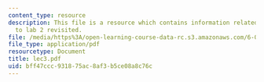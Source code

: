 ```yaml
---
content_type: resource
description: This file is a resource which contains information related to introduction
  to lab 2 revisited.
file: /media/https%3A/open-learning-course-data-rc.s3.amazonaws.com/6-091-hands-on-introduction-to-electrical-engineering-lab-skills-january-iap-2008/bff47ccc931875ac8af3b5ce08a8c76c_lec3.pdf
file_type: application/pdf
resourcetype: Document
title: lec3.pdf
uid: bff47ccc-9318-75ac-8af3-b5ce08a8c76c
---
```

